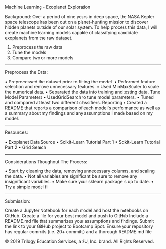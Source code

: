 Machine Learning - Exoplanet Exploration

Background:
Over a period of nine years in deep space, the NASA Kepler space telescope has been out on a planet-hunting mission to discover hidden planets outside of our solar system.
To help process this data, I will create machine learning models capable of classifying candidate exoplanets from the raw dataset.
1.	Preprocess the raw data
2.	Tune the models
3.	Compare two or more models
________________________________________
Preprocess the Data:

•	Preprocessed the dataset prior to fitting the model.
•	Performed feature selection and remove unnecessary features.
•	Used MinMaxScaler to scale the numerical data.
•	Separated the data into training and testing data.
Tune Model Parameters
•	UsedGridSearch to tune model parameters.
•	Tuned and compared at least two different classifiers.
Reporting
•	Created a README that reports a comparison of each model's performance as well as a summary about my findings and any assumptions I made based on my model.
________________________________________
Resources:

•	Exoplanet Data Source
•	Scikit-Learn Tutorial Part 1
•	Scikit-Learn Tutorial Part 2
•	Grid Search
________________________________________
Considerations Thoughout The Process:

•	Start by cleaning the data, removing unnecessary columns, and scaling the data.
•	Not all variables are significant be sure to remove any insignificant variables.
•	Make sure your sklearn package is up to date.
•	Try a simple model fi
________________________________________
Submission:

Create a Jupyter Notebook for each model and host the notebooks on GitHub.
Create a file for your best model and push to GitHub
Include a README.md file that summarizes your assumptions and findings.
Submit the link to your GitHub project to Bootcamp Spot.
Ensure your repository has regular commits (i.e. 20+ commits) and a thorough README.md file

© 2019 Trilogy Education Services, a 2U, Inc. brand. All Rights Reserved.
